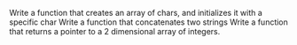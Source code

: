 Write a function that creates an array of chars, and initializes it with a specific char
Write a function that concatenates two strings
Write a function that returns a pointer to a 2 dimensional array of integers.
